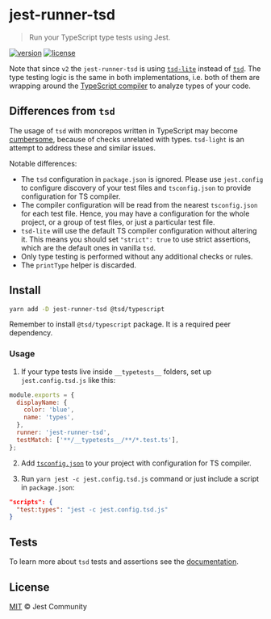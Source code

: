 # jest-runner-tsd

> Run your TypeScript type tests using Jest.

[![version](https://img.shields.io/npm/v/jest-runner-tsd.svg)](https://npmjs.com/package/jest-runner-tsd)
[![license](https://img.shields.io/github/license/jest-community/jest-runner-tsd.svg)](https://github.com/jest-community/jest-runner-tsd/blob/main/LICENSE.md)

Note that since `v2` the `jest-runner-tsd` is using [`tsd-lite`](https://github.com/mrazauskas/tsd-lite) instead of [`tsd`](https://github.com/SamVerschueren/tsd). The type testing logic is the same in both implementations, i.e. both of them are wrapping around the [TypeScript compiler](https://github.com/microsoft/TypeScript/wiki/Using-the-Compiler-API) to analyze types of your code.

## Differences from `tsd`

The usage of `tsd` with monorepos written in TypeScript may become [cumbersome](https://github.com/SamVerschueren/tsd/issues/32), because of checks unrelated with types. `tsd-light` is an attempt to address these and similar issues.

Notable differences:

- The `tsd` configuration in `package.json` is ignored. Please use `jest.config` to configure discovery of your test files and `tsconfig.json` to provide configuration for TS compiler.
- The compiler configuration will be read from the nearest `tsconfig.json` for each test file. Hence, you may have a configuration for the whole project, or a group of test files, or just a particular test file.
- `tsd-lite` will use the default TS compiler configuration without altering it. This means you should set `"strict": true` to use strict assertions, which are the default ones in vanilla `tsd`.
- Only type testing is performed without any additional checks or rules.
- The `printType` helper is discarded.

## Install

```bash
yarn add -D jest-runner-tsd @tsd/typescript
```

Remember to install `@tsd/typescript` package. It is a required peer dependency.

### Usage

1. If your type tests live inside `__typetests__` folders, set up `jest.config.tsd.js` like this:

```js
module.exports = {
  displayName: {
    color: 'blue',
    name: 'types',
  },
  runner: 'jest-runner-tsd',
  testMatch: ['**/__typetests__/**/*.test.ts'],
};
```

2. Add [`tsconfig.json`](https://www.typescriptlang.org/docs/handbook/tsconfig-json.html) to your project with configuration for TS compiler.

3. Run `yarn jest -c jest.config.tsd.js` command or just include a script in `package.json`:

```json
"scripts": {
  "test:types": "jest -c jest.config.tsd.js"
}
```

## Tests

To learn more about `tsd` tests and assertions see the [documentation](https://github.com/SamVerschueren/tsd).

## License

[MIT](https://github.com/jest-community/jest-runner-tsd/blob/main/LICENSE.md) © Jest Community
